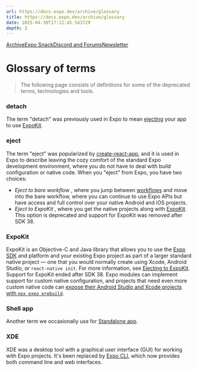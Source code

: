 ```yaml
---
url: https://docs.expo.dev/archive/glossary
title: https://docs.expo.dev/archive/glossary
date: 2025-04-30T17:12:45.543729
depth: 2
---
```


[Archive](https://docs.expo.dev/archive)[Expo Snack](https://snack.expo.dev)[Discord and Forums](https://chat.expo.dev)[Newsletter](https://expo.dev/mailing-list/signup)
# Glossary of terms
> The following page consists of definitions for some of the deprecated terms, technologies and tools.
### detach
The term "detach" was previously used in Expo to mean [ejecting](https://docs.expo.dev/archive/glossary#eject) your app to use [ExpoKit](https://docs.expo.dev/archive/glossary#expokit).
### eject
The term "eject" was popularized by [create-react-app](https://github.com/facebook/create-react-app), and it is used in Expo to describe leaving the cozy comfort of the standard Expo development environment, where you do not have to deal with build configuration or native code. When you "eject" from Expo, you have two choices:
  * _Eject to bare workflow_ , where you jump between [workflows](https://docs.expo.dev/archive/managed-vs-bare) and move into the bare workflow, where you can continue to use Expo APIs but have access and full control over your native Android and iOS projects.
  * _Eject to ExpoKit_ , where you get the native projects along with [ExpoKit](https://docs.expo.dev/archive/glossary#expokit). This option is deprecated and support for ExpoKit was removed after SDK 38.


### ExpoKit
ExpoKit is an Objective-C and Java library that allows you to use the [Expo SDK](https://docs.expo.dev/more/glossary-of-terms#expo-sdk) and platform and your existing Expo project as part of a larger standard native project — one that you would normally create using Xcode, Android Studio, or `react-native init`. For more information, see [Ejecting to ExpoKit](https://docs.expo.dev/archive/expokit/eject).
Support for ExpoKit ended after SDK 38. Expo modules can implement support for custom native configuration, and projects that need even more custom native code can [expose their Android Studio and Xcode projects with `npx expo prebuild`](https://docs.expo.dev/workflow/customizing).
### Shell app
Another term we occasionally use for [Standalone app](https://docs.expo.dev/more/glossary-of-terms#standalone-app).
### XDE
XDE was a desktop tool with a graphical user interface (GUI) for working with Expo projects. It's been replaced by [Expo CLI](https://docs.expo.dev/more/expo-cli), which now provides both command line and web interfaces.

